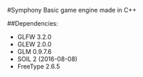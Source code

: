 #Symphony
Basic game engine made in C++

##Dependencies:

* GLFW 3.2.0
* GLEW 2.0.0
* GLM 0.9.7.6
* SOIL 2 (2016-08-08)
* FreeType 2.6.5